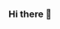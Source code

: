 ### Hi there 👋

<!--
**Arnab-Hell/Arnab-Hell** is a ✨ _special_ ✨ repository because its `README.md` (this file) appears on your GitHub profile.

Here are some ideas to get you started:

- 🔭 I’m currently working as a **scientific editor** in a publishing and research company. 
- 🌱 I’m currently learning data **science tools**, **machine learning algorithms**, **webscraping**, **deep learning**, **Python**.
- 👯 I’m looking to collaborate on **Deep learning**.
- 🤔 I’m looking for help with **transistioning my career **to DS and ML.
- 📫 How to reach me: arnab.092014@gmail.com
- 😄 Happy browsing!!
